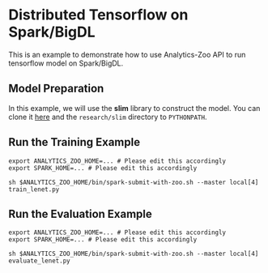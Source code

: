 # Distributed Tensorflow on Spark/BigDL

This is an example to demonstrate how to use Analytics-Zoo API to run tensorflow
model on Spark/BigDL.

## Model Preparation

In this example, we will use the **slim** library to construct the model. You can
clone it [here](https://github.com/tensorflow/models/tree/master/research/slim) and
the `research/slim` directory to `PYTHONPATH`.

## Run the Training Example

```shell
export ANALYTICS_ZOO_HOME=... # Please edit this accordingly
export SPARK_HOME=... # Please edit this accordingly

sh $ANALYTICS_ZOO_HOME/bin/spark-submit-with-zoo.sh --master local[4] train_lenet.py
```

## Run the Evaluation Example

```shell
export ANALYTICS_ZOO_HOME=... # Please edit this accordingly
export SPARK_HOME=... # Please edit this accordingly

sh $ANALYTICS_ZOO_HOME/bin/spark-submit-with-zoo.sh --master local[4] evaluate_lenet.py
```

